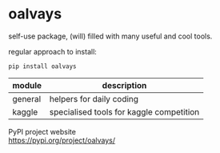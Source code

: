 # oalvays
self-use package, (will) filled with many useful and cool tools.

regular approach to install:  
```
pip install oalvays
```

module|description
---|----
general|helpers for daily coding   
kaggle|specialised tools for kaggle competition  

PyPI project website  
https://pypi.org/project/oalvays/
